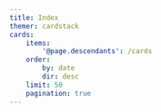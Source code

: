 ```yaml
---
title: Index
themer: cardstack
cards:
    items:
        '@page.descendants': /cards
    order:
        by: date
        dir: desc
    limit: 50
    pagination: true
---
```


